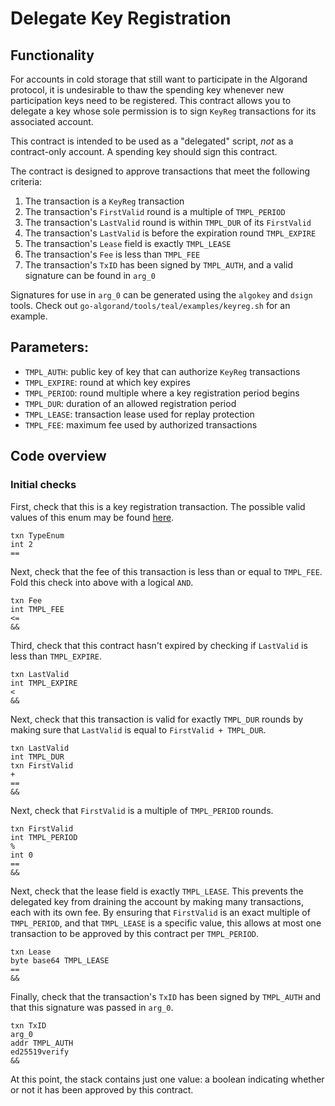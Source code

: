 # Delegate Key Registration

## Functionality

For accounts in cold storage that still want to participate in the Algorand protocol, it is undesirable to thaw the spending key whenever new participation keys need to be registered. This contract allows you to delegate a key whose sole permission is to sign `KeyReg` transactions for its associated account.

This contract is intended to be used as a "delegated" script, *not* as a contract-only account. A spending key should sign this contract.

The contract is designed to approve transactions that meet the following criteria:
  1. The transaction is a `KeyReg` transaction
  2. The transaction's `FirstValid` round is a multiple of `TMPL_PERIOD`
  3. The transaction's `LastValid` round is within `TMPL_DUR` of its `FirstValid`
  4. The transaction's `LastValid` is before the expiration round `TMPL_EXPIRE`
  5. The transaction's `Lease` field is exactly `TMPL_LEASE`
  6. The transaction's `Fee` is less than `TMPL_FEE`
  7. The transaction's `TxID` has been signed by `TMPL_AUTH`, and a valid signature can be found in `arg_0`

Signatures for use in `arg_0` can be generated using the `algokey` and `dsign` tools. Check out `go-algorand/tools/teal/examples/keyreg.sh` for an example.

## Parameters:

  - `TMPL_AUTH`: public key of key that can authorize `KeyReg` transactions
  - `TMPL_EXPIRE`: round at which key expires
  - `TMPL_PERIOD`: round multiple where a key registration period begins
  - `TMPL_DUR`: duration of an allowed registration period
  - `TMPL_LEASE`: transaction lease used for replay protection
  - `TMPL_FEE`: maximum fee used by authorized transactions

## Code overview

### Initial checks

First, check that this is a key registration transaction. The possible valid values of this enum may be found [here](https://github.com/algorand/go-algorand/blob/9978b3aed0643751246af82f5538ba1e7de47310/data/transactions/logic/assembler.go#L569).

```
txn TypeEnum
int 2
==
```

Next, check that the fee of this transaction is less than or equal to `TMPL_FEE`. Fold this check into above with a logical `AND`.

```
txn Fee
int TMPL_FEE
<=
&&
```

Third, check that this contract hasn't expired by checking if `LastValid` is less than `TMPL_EXPIRE`.

```
txn LastValid
int TMPL_EXPIRE
<
&&
```

Next, check that this transaction is valid for exactly `TMPL_DUR` rounds by making sure that `LastValid` is equal to `FirstValid + TMPL_DUR`.

```
txn LastValid
int TMPL_DUR
txn FirstValid
+
==
&&
```

Next, check that `FirstValid` is a multiple of `TMPL_PERIOD` rounds.

```
txn FirstValid
int TMPL_PERIOD
%
int 0
==
&&
```

Next, check that the lease field is exactly `TMPL_LEASE`. This prevents the delegated key from draining the account by making many transactions, each with its own fee. By ensuring that `FirstValid` is an exact multiple of `TMPL_PERIOD`, and that `TMPL_LEASE` is a specific value, this allows at most one transaction to be approved by this contract per `TMPL_PERIOD`.

```
txn Lease
byte base64 TMPL_LEASE
==
&&
```

Finally, check that the transaction's `TxID` has been signed by `TMPL_AUTH` and that this signature was passed in `arg_0`.

```
txn TxID
arg_0
addr TMPL_AUTH
ed25519verify
&&
```

At this point, the stack contains just one value: a boolean indicating whether or not it has been approved by this contract.
